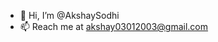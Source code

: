 - 👋 Hi, I’m @AkshaySodhi
- 📫 Reach me at akshay03012003@gmail.com


<!---
AkshaySodhi/AkshaySodhi is a ✨ special ✨ repository because its `README.md` (this file) appears on your GitHub profile.
You can click the Preview link to take a look at your changes.
--->
